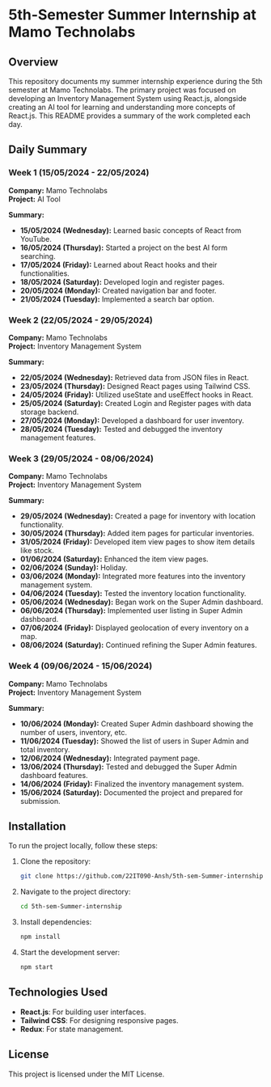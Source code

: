 # 5th-Semester Summer Internship at Mamo Technolabs

## Overview
This repository documents my summer internship experience during the 5th semester at Mamo Technolabs. The primary project was focused on developing an Inventory Management System using React.js, alongside creating an AI tool for learning and understanding more concepts of React.js. This README provides a summary of the work completed each day.

## Daily Summary

### Week 1 (15/05/2024 - 22/05/2024)
**Company:** Mamo Technolabs  
**Project:** AI Tool

**Summary:**
- **15/05/2024 (Wednesday):** Learned basic concepts of React from YouTube.
- **16/05/2024 (Thursday):** Started a project on the best AI form searching.
- **17/05/2024 (Friday):** Learned about React hooks and their functionalities.
- **18/05/2024 (Saturday):** Developed login and register pages.
- **20/05/2024 (Monday):** Created navigation bar and footer.
- **21/05/2024 (Tuesday):** Implemented a search bar option.

### Week 2 (22/05/2024 - 29/05/2024)
**Company:** Mamo Technolabs  
**Project:** Inventory Management System

**Summary:**
- **22/05/2024 (Wednesday):** Retrieved data from JSON files in React.
- **23/05/2024 (Thursday):** Designed React pages using Tailwind CSS.
- **24/05/2024 (Friday):** Utilized useState and useEffect hooks in React.
- **25/05/2024 (Saturday):** Created Login and Register pages with data storage backend.
- **27/05/2024 (Monday):** Developed a dashboard for user inventory.
- **28/05/2024 (Tuesday):** Tested and debugged the inventory management features.

### Week 3 (29/05/2024 - 08/06/2024)
**Company:** Mamo Technolabs  
**Project:** Inventory Management System

**Summary:**
- **29/05/2024 (Wednesday):** Created a page for inventory with location functionality.
- **30/05/2024 (Thursday):** Added item pages for particular inventories.
- **31/05/2024 (Friday):** Developed item view pages to show item details like stock.
- **01/06/2024 (Saturday):** Enhanced the item view pages.
- **02/06/2024 (Sunday):** Holiday.
- **03/06/2024 (Monday):** Integrated more features into the inventory management system.
- **04/06/2024 (Tuesday):** Tested the inventory location functionality.
- **05/06/2024 (Wednesday):** Began work on the Super Admin dashboard.
- **06/06/2024 (Thursday):** Implemented user listing in Super Admin dashboard.
- **07/06/2024 (Friday):** Displayed geolocation of every inventory on a map.
- **08/06/2024 (Saturday):** Continued refining the Super Admin features.

### Week 4 (09/06/2024 - 15/06/2024)
**Company:** Mamo Technolabs  
**Project:** Inventory Management System

**Summary:**
- **10/06/2024 (Monday):** Created Super Admin dashboard showing the number of users, inventory, etc.
- **11/06/2024 (Tuesday):** Showed the list of users in Super Admin and total inventory.
- **12/06/2024 (Wednesday):** Integrated payment page.
- **13/06/2024 (Thursday):** Tested and debugged the Super Admin dashboard features.
- **14/06/2024 (Friday):** Finalized the inventory management system.
- **15/06/2024 (Saturday):** Documented the project and prepared for submission.

## Installation
To run the project locally, follow these steps:

1. Clone the repository:
    ```sh
    git clone https://github.com/22IT090-Ansh/5th-sem-Summer-internship.git
    ```

2. Navigate to the project directory:
    ```sh
    cd 5th-sem-Summer-internship
    ```

3. Install dependencies:
    ```sh
    npm install
    ```

4. Start the development server:
    ```sh
    npm start
    ```

## Technologies Used
- **React.js**: For building user interfaces.
- **Tailwind CSS**: For designing responsive pages.
- **Redux**: For state management.

## License
This project is licensed under the MIT License.
